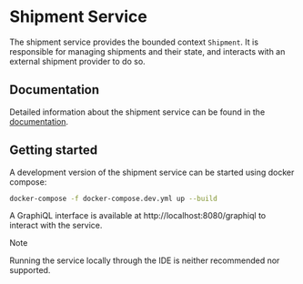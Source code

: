 # Shipment Service

The shipment service provides the bounded context `Shipment`.
It is responsible for managing shipments and their state, and interacts with an external shipment provider to do so.

## Documentation

Detailed information about the shipment service can be found in the [documentation](https://misarch.github.io/docs/docs/dev-manuals/services/shipment).


## Getting started

A development version of the shipment service can be started using docker compose:

```bash
docker-compose -f docker-compose.dev.yml up --build
```
A GraphiQL interface is available at http://localhost:8080/graphiql to interact with the service.

> [!NOTE]
> Running the service locally through the IDE is neither recommended nor supported.